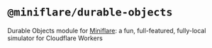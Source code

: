 # `@miniflare/durable-objects`

Durable Objects module for [Miniflare](https://github.com/cloudflare/miniflare):
a fun, full-featured, fully-local simulator for Cloudflare Workers

